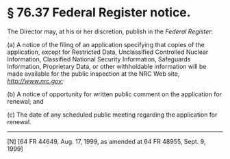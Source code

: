 # § 76.37   Federal Register notice.

The Director may, at his or her discretion, publish in the _Federal Register_:


(a) A notice of the filing of an application specifying that copies of the application, except for Restricted Data, Unclassified Controlled Nuclear Information, Classified National Security Information, Safeguards Information, Proprietary Data, or other withholdable information will be made available for the public inspection at the NRC Web site, *http://www.nrc.gov;*

(b) A notice of opportunity for written public comment on the application for renewal; and


(c) The date of any scheduled public meeting regarding the application for renewal.



---

[N] [64 FR 44649, Aug. 17, 1999, as amended at 64 FR 48955, Sept. 9, 1999]




